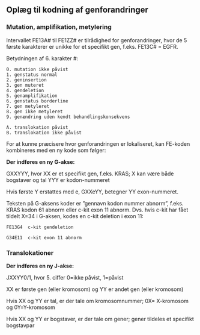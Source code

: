 ## Oplæg til kodning af genforandringer

### Mutation, amplifikation, metylering

Intervallet FE13A# til FE1ZZ# er tilrådighed for genforandringer, hvor de 5 første karakterer er unikke for et specifikt gen, f.eks. FE13C# = EGFR.

Betydningen af 6. karakter #:

```
0. mutation ikke påvist
1. genstatus normal
2. geninsertion
3. gen muteret
4. gendeletion
5. genamplifikation
6. genstatus borderline
7. gen metyleret
8. gen ikke metyleret
9. genændring uden kendt behandlingskonsekvens

A. translokation påvist
B. translokation ikke påvist
```

For at kunne præcisere hvor genforandringen er lokaliseret, kan FE-koden kombineres med en ny kode som følger:

**Der indføres en ny G-akse:**

GXXYYY, hvor XX er et specifikt gen, f.eks. KRAS; X kan være både bogstaver og tal YYY er kodon-nummeret

Hvis første Y erstattes med e, GXXeYY, betegner YY exon-nummeret.

Teksten på G-aksens koder er ”gennavn kodon nummer abnorm”, f.eks. KRAS kodon 61 abnorm eller c-kit exon 11 abnorm. Dvs. hvis c-kit har fået tildelt X=34 i G-aksen, kodes en c-kit deletion i exon 11:

```
FE13G4  c-kit gendeletion

G34E11  c-kit exon 11 abnorm
```

### Translokationer

**Der indføres en ny J-akse:**

JXXYY0/1, hvor 5. ciffer 0=ikke påvist, 1=påvist

XX er første gen (eller kromosom) og YY er andet gen (eller kromosom)

Hvis XX og YY er tal, er der tale om kromosomnummer; 0X= X-kromosom og 0Y=Y-kromosom

Hvis XX og YY er bogstaver, er der tale om gener; gener tildeles et specifikt bogstavpar

